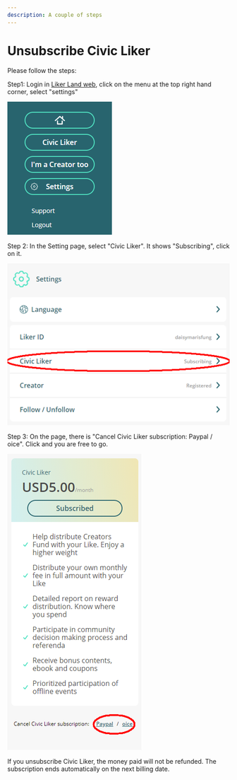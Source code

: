 ```yaml
---
description: A couple of steps
---
```


# Unsubscribe Civic Liker

Please follow the steps:

Step1: Login in [Liker Land web](https://liker.land/), click on the menu at the top right hand corner, select "settings"

![](../../.gitbook/assets/subscribe-civic-liker-1-en.png)

Step 2: In the Setting page, select "Civic Liker". It shows "Subscribing", click on it.

![](../../.gitbook/assets/subscribe-civic-liker-2-en.png)

Step 3: On the page, there is "Cancel Civic Liker subscription: Paypal / oice". Click and you are free to go.

![](../../.gitbook/assets/subscribe-civic-liker-3-en.png)

If you unsubscribe Civic Liker, the money paid will not be refunded. The subscription ends automatically on the next billing date.

